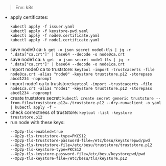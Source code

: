 
> Env: k8s

- apply certificates:
  ```
  kubectl apply -f issuer.yaml
  kubectl apply -f keystore-pwd.yaml
  kubectl apply -f node0.certificate.yaml
  kubectl apply -f node1.certificate.yaml
  ```
- save node0 ca: `k get -o json secret node0-tls | jq -r '.data["ca.crt"]' | base64 --decode -o node0ca.crt`
- save node1 ca: `k get -o json secret node1-tls | jq -r '.data["ca.crt"]' | base64 --decode -o node1ca.crt`
- import node0 ca to truststore: `keytool -import -trustcacerts -file node0ca.crt -alias "node0" -keystore truststore.p12 -storepass abcd1234 -noprompt`
- import node1 ca to truststore:`keytool -import -trustcacerts -file node1ca.crt -alias "node1" -keystore truststore.p12 -storepass abcd1234 -noprompt`
- create truststore secret: `kubectl create secret generic truststore --from-file=truststore.p12=./truststore.p12 --dry-run=client -o yaml | kubectl apply -f -`
- check correctness of truststore: `keytool -list -keystore truststore.p12`
- run node with these keys:
  ```shell
  --Xp2p-tls-enabled=true
  --Xp2p-tls-truststore-type=PKCS12
  --Xp2p-tls-truststore-password-file=/etc/besu/keystorepwd/pwd
  --Xp2p-tls-truststore-file=/etc/besu/truststore/truststore.p12
  --Xp2p-tls-keystore-type=PKCS12
  --Xp2p-tls-keystore-password-file=/etc/besu/keystorepwd/pwd
  --Xp2p-tls-keystore-file=/etc/besu/tls/keystore.p12
  ```
